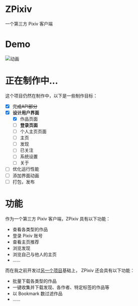 # ZPixiv
一个第三方 Pixiv 客户端
# Demo
![动画](https://github.com/ZayrexDev/ZPixiv/assets/73475219/2f217911-53e3-454e-82c3-af98d5f5e130)

# 正在制作中...
这个项目仍然在制作中，以下是一些制作目标：
- [x] ~~完成API部分~~
- [x] **设计用户界面**
  - [x] 作品页面
  - [ ] **登录页面**
  - [ ] 个人主页页面
  - [ ] 主页
  - [ ] 发现
  - [ ] 已关注
  - [ ] 系统设置
  - [ ] 关于
- [ ] 优化运行性能
- [ ] 添加界面动画
- [ ] 打包，发布

# 功能
作为一个第三方 Pixiv 客户端，ZPixiv 具有以下功能：
- 查看各类型的作品
- 登录 Pixiv 账号
- 查看主页推荐
- 浏览发现
- 浏览自己与他人的主页
- ......

而在我之前开发过[另一个项目](https://github.com/ZayrexDev/ACGPicDownload)基础上，
ZPixiv 还会具有以下功能：
- 批量下载各类型的作品
- 一键收集并下载发现、各作者、特定标签的作品等
- 以 Bookmark 数过滤作品
- ......
